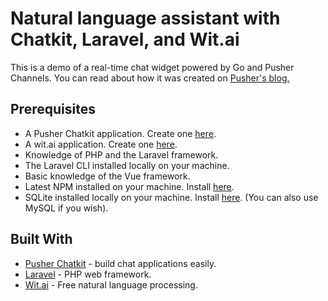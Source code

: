# Natural language assistant with Chatkit, Laravel, and Wit.ai

This is a demo of a real-time chat widget powered by Go and Pusher Channels. You can read about how it was created on [Pusher's blog.](#)

## Prerequisites

-   A Pusher Chatkit application. Create one [here](https://pusher.com/chatkit).
-   A wit.ai application. Create one [here](https://wit.ai/).
-   Knowledge of PHP and the Laravel framework.
-   The Laravel CLI installed locally on your machine.
-   Basic knowledge of the Vue framework.
-   Latest NPM installed on your machine. Install [here](https://www.npmjs.com/get-npm).
-   SQLite installed locally on your machine. Install [here](https://mislav.net/rails/install-sqlite3/). (You can also use MySQL if you wish).

## Built With

-   [Pusher Chatkit](https://pusher.com/chatkit) - build chat applications easily.
-   [Laravel](https://laravel.com/) - PHP web framework.
-   [Wit.ai](https://wit.ai) - Free natural language processing.
